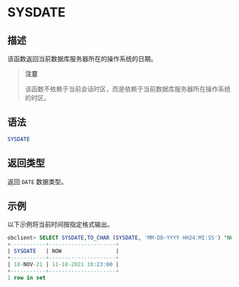 # SYSDATE

## 描述

该函数返回当前数据库服务器所在的操作系统的日期。

>**注意**
>
>该函数不依赖于当前会话时区，而是依赖于当前数据库服务器所在操作系统的时区。

## 语法

```sql
SYSDATE
```

## 返回类型

返回 `DATE` 数据类型。

## 示例

以下示例将当前时间按指定格式输出。

```sql
obclient> SELECT SYSDATE,TO_CHAR (SYSDATE, 'MM-DD-YYYY HH24:MI:SS') "NOW" FROM DUAL;
+-----------+---------------------+
| SYSDATE   | NOW                 |
+-----------+---------------------+
| 18-NOV-21 | 11-18-2021 10:23:00 |
+-----------+---------------------+
1 row in set
```
